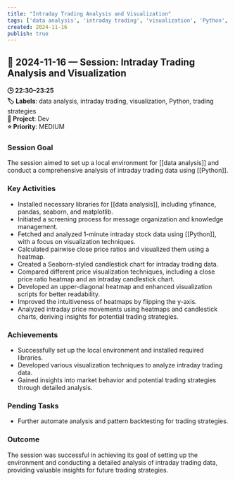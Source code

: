 ```yaml
---
title: "Intraday Trading Analysis and Visualization"
tags: ['data analysis', 'intraday trading', 'visualization', 'Python', 'trading strategies']
created: 2024-11-16
publish: true
---
```


## 📅 2024-11-16 — Session: Intraday Trading Analysis and Visualization

**🕒 22:30–23:25**  
**🏷️ Labels**: data analysis, intraday trading, visualization, Python, trading strategies  
**📂 Project**: Dev  
**⭐ Priority**: MEDIUM  


### Session Goal
The session aimed to set up a local environment for [[data analysis]] and conduct a comprehensive analysis of intraday trading data using [[Python]].

### Key Activities
- Installed necessary libraries for [[data analysis]], including yfinance, pandas, seaborn, and matplotlib.
- Initiated a screening process for message organization and knowledge management.
- Fetched and analyzed 1-minute intraday stock data using [[Python]], with a focus on visualization techniques.
- Calculated pairwise close price ratios and visualized them using a heatmap.
- Created a Seaborn-styled candlestick chart for intraday trading data.
- Compared different price visualization techniques, including a close price ratio heatmap and an intraday candlestick chart.
- Developed an upper-diagonal heatmap and enhanced visualization scripts for better readability.
- Improved the intuitiveness of heatmaps by flipping the y-axis.
- Analyzed intraday price movements using heatmaps and candlestick charts, deriving insights for potential trading strategies.

### Achievements
- Successfully set up the local environment and installed required libraries.
- Developed various visualization techniques to analyze intraday trading data.
- Gained insights into market behavior and potential trading strategies through detailed analysis.

### Pending Tasks
- Further automate analysis and pattern backtesting for trading strategies.

### Outcome
The session was successful in achieving its goal of setting up the environment and conducting a detailed analysis of intraday trading data, providing valuable insights for future trading strategies.

